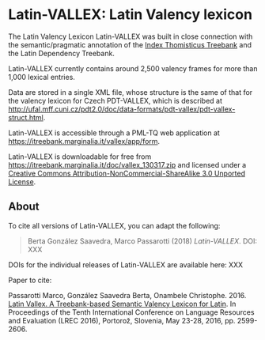 # Latin-VALLEX: Latin Valency lexicon

The Latin Valency Lexicon Latin-VALLEX was built in close connection with the semantic/pragmatic annotation of the [Index Thomisticus Treebank](https://itreebank.marginalia.it/) and the Latin Dependency Treebank.

Latin-VALLEX currently contains around 2,500 valency frames for more than 1,000 lexical entries.

Data are stored in a single XML file, whose structure is the same of that for the valency lexicon for Czech PDT-VALLEX, which is described at http://ufal.mff.cuni.cz/pdt2.0/doc/data-formats/pdt-vallex/pdt-vallex-struct.html.

Latin-VALLEX is accessible through a PML-TQ web application at https://itreebank.marginalia.it/vallex/app/form.

Latin-VALLEX is downloadable for free from https://itreebank.marginalia.it/doc/vallex_130317.zip and licensed under a [Creative Commons Attribution-NonCommercial-ShareAlike 3.0 Unported License](https://creativecommons.org/licenses/by-nc-sa/3.0/).

## About

To cite all versions of Latin-VALLEX, you can adapt the following:

>Berta González Saavedra, Marco Passarotti (2018) *Latin-VALLEX*. DOI: XXX

DOIs for the individual releases of Latin-VALLEX are available here: XXX

Paper to cite:

Passarotti Marco, González Saavedra Berta, Onambele Christophe. 2016. [Latin Vallex. A Treebank-based Semantic Valency Lexicon for Latin](https://pdfs.semanticscholar.org/7417/39723752c54b5f8160a38df75d348805bb22.pdf). In Proceedings of the Tenth International Conference on Language Resources and Evaluation (LREC 2016), Portorož, Slovenia, May 23-28, 2016, pp. 2599-2606.
